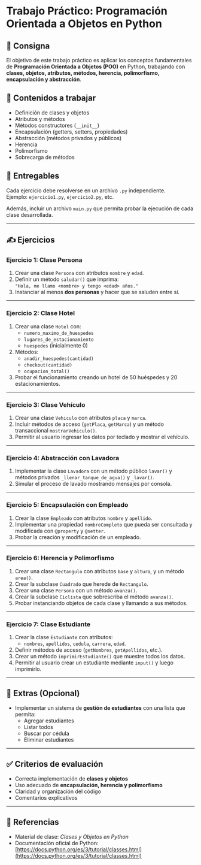 # Trabajo Práctico: Programación Orientada a Objetos en Python

## 📌 Consigna
El objetivo de este trabajo práctico es aplicar los conceptos fundamentales de **Programación Orientada a Objetos (POO)** en Python, trabajando con **clases, objetos, atributos, métodos, herencia, polimorfismo, encapsulación y abstracción**.

## 🧩 Contenidos a trabajar
- Definición de clases y objetos
- Atributos y métodos
- Métodos constructores (`__init__`)
- Encapsulación (getters, setters, propiedades)
- Abstracción (métodos privados y públicos)
- Herencia
- Polimorfismo
- Sobrecarga de métodos

## 📂 Entregables
Cada ejercicio debe resolverse en un archivo `.py` independiente.  
Ejemplo: `ejercicio1.py`, `ejercicio2.py`, etc.  

Además, incluir un archivo `main.py` que permita probar la ejecución de cada clase desarrollada.

---

## ✍️ Ejercicios

### **Ejercicio 1: Clase Persona**
1. Crear una clase `Persona` con atributos `nombre` y `edad`.
2. Definir un método `saludar()` que imprima:  
   `"Hola, me llamo <nombre> y tengo <edad> años."`
3. Instanciar al menos **dos personas** y hacer que se saluden entre sí.

---

### **Ejercicio 2: Clase Hotel**
1. Crear una clase `Hotel` con:
   - `numero_maximo_de_huespedes`
   - `lugares_de_estacionamiento`
   - `huespedes` (inicialmente 0)
2. Métodos:
   - `anadir_huespedes(cantidad)`
   - `checkout(cantidad)`
   - `ocupacion_total()`
3. Probar el funcionamiento creando un hotel de 50 huéspedes y 20 estacionamientos.

---

### **Ejercicio 3: Clase Vehículo**
1. Crear una clase `Vehiculo` con atributos `placa` y `marca`.
2. Incluir métodos de acceso (`getPlaca`, `getMarca`) y un método transaccional `mostrarVehiculo()`.
3. Permitir al usuario ingresar los datos por teclado y mostrar el vehículo.

---

### **Ejercicio 4: Abstracción con Lavadora**
1. Implementar la clase `Lavadora` con un método público `lavar()` y métodos privados `_llenar_tanque_de_agua()` y `_lavar()`.
2. Simular el proceso de lavado mostrando mensajes por consola.

---

### **Ejercicio 5: Encapsulación con Empleado**
1. Crear la clase `Empleado` con atributos `nombre` y `apellido`.
2. Implementar una propiedad `nombreCompleto` que pueda ser consultada y modificada con `@property` y `@setter`.
3. Probar la creación y modificación de un empleado.

---

### **Ejercicio 6: Herencia y Polimorfismo**
1. Crear una clase `Rectangulo` con atributos `base` y `altura`, y un método `area()`.
2. Crear la subclase `Cuadrado` que herede de `Rectangulo`.
3. Crear una clase `Persona` con un método `avanza()`.
4. Crear la subclase `Ciclista` que sobrescriba el método `avanza()`.
5. Probar instanciando objetos de cada clase y llamando a sus métodos.

---

### **Ejercicio 7: Clase Estudiante**
1. Crear la clase `Estudiante` con atributos:
   - `nombres`, `apellidos`, `cedula`, `carrera`, `edad`.
2. Definir métodos de acceso (`getNombres`, `getApellidos`, etc.).
3. Crear un método `imprimirEstudiante()` que muestre todos los datos.
4. Permitir al usuario crear un estudiante mediante `input()` y luego imprimirlo.

---

## 🚀 Extras (Opcional)
- Implementar un sistema de **gestión de estudiantes** con una lista que permita:
  - Agregar estudiantes
  - Listar todos
  - Buscar por cédula
  - Eliminar estudiantes

---

## ✅ Criterios de evaluación
- Correcta implementación de **clases y objetos**
- Uso adecuado de **encapsulación, herencia y polimorfismo**
- Claridad y organización del código
- Comentarios explicativos

---

## 📖 Referencias
- Material de clase: *Clases y Objetos en Python*  
- Documentación oficial de Python: [https://docs.python.org/es/3/tutorial/classes.html](https://docs.python.org/es/3/tutorial/classes.html)
